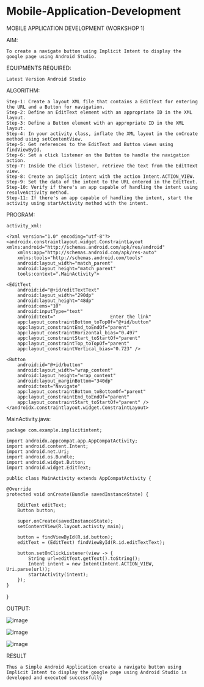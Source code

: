 # Mobile-Application-Development
MOBILE APPLICATION DEVELOPMENT (WORKSHOP 1)

AIM:
    
    To create a navigate button using Implicit Intent to display the google page using Android Studio.

EQUIPMENTS REQUIRED:

    Latest Version Android Studio

ALGORITHM:

    Step-1: Create a layout XML file that contains a EditText for entering the URL and a Button for navigation.
    Step-2: Define an EditText element with an appropriate ID in the XML layout.
    Step-3: Define a Button element with an appropriate ID in the XML layout.
    Step-4: In your activity class, inflate the XML layout in the onCreate method using setContentView.
    Step-5: Get references to the EditText and Button views using findViewById.
    Step-6: Set a click listener on the Button to handle the navigation action.
    Step-7: Inside the click listener, retrieve the text from the EditText view.
    Step-8: Create an implicit intent with the action Intent.ACTION_VIEW.
    Step-9: Set the data of the intent to the URL entered in the EditText.
    Step-10: Verify if there's an app capable of handling the intent using resolveActivity method.
    Step-11: If there's an app capable of handling the intent, start the activity using startActivity method with the intent.

PROGRAM:

    activity_xml:
    
    <?xml version="1.0" encoding="utf-8"?>
    <androidx.constraintlayout.widget.ConstraintLayout xmlns:android="http://schemas.android.com/apk/res/android"
        xmlns:app="http://schemas.android.com/apk/res-auto"
        xmlns:tools="http://schemas.android.com/tools"
        android:layout_width="match_parent"
        android:layout_height="match_parent"
        tools:context=".MainActivity">

    <EditText
        android:id="@+id/editTextText"
        android:layout_width="290dp"
        android:layout_height="48dp"
        android:ems="10"
        android:inputType="text"
        android:text="                    Enter the link"
        app:layout_constraintBottom_toTopOf="@+id/button"
        app:layout_constraintEnd_toEndOf="parent"
        app:layout_constraintHorizontal_bias="0.497"
        app:layout_constraintStart_toStartOf="parent"
        app:layout_constraintTop_toTopOf="parent"
        app:layout_constraintVertical_bias="0.723" />

    <Button
        android:id="@+id/button"
        android:layout_width="wrap_content"
        android:layout_height="wrap_content"
        android:layout_marginBottom="340dp"
        android:text="Navigate"
        app:layout_constraintBottom_toBottomOf="parent"
        app:layout_constraintEnd_toEndOf="parent"
        app:layout_constraintStart_toStartOf="parent" />
    </androidx.constraintlayout.widget.ConstraintLayout>

MainActivity.java:

    package com.example.implicitintent;
    
    import androidx.appcompat.app.AppCompatActivity;
    import android.content.Intent;
    import android.net.Uri;
    import android.os.Bundle;
    import android.widget.Button;
    import android.widget.EditText;
    
    public class MainActivity extends AppCompatActivity {

    @Override
    protected void onCreate(Bundle savedInstanceState) {

        EditText editText;
        Button button;

        super.onCreate(savedInstanceState);
        setContentView(R.layout.activity_main);

        button = findViewById(R.id.button);
        editText = (EditText) findViewById(R.id.editTextText);

        button.setOnClickListener(view -> {
            String url=editText.getText().toString();
            Intent intent = new Intent(Intent.ACTION_VIEW, Uri.parse(url));
            startActivity(intent);
        });
    }
}


OUTPUT:

![image](https://github.com/Catty12384/Mobile-Application-Development/assets/120629225/f70605d7-dda9-4cb7-8c78-1a9585d515b4)

![image](https://github.com/Catty12384/Mobile-Application-Development/assets/120629225/b7ea7126-56f0-45e9-9223-53f9ca080a85)

![image](https://github.com/Catty12384/Mobile-Application-Development/assets/120629225/579cface-3c66-4be0-b089-48129674bbc7)


RESULT

    Thus a Simple Android Application create a navigate button using Implicit Intent to display the google page using Android Studio is developed and executed successfully
